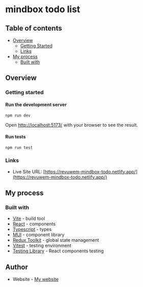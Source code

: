# mindbox todo list

## Table of contents

- [Overview](#overview)
  - [Getting Started](#getting-started)
  - [Links](#links)
- [My process](#my-process)
  - [Built with](#built-with)

## Overview

### Getting started

#### Run the development server

```bash
npm run dev
```
Open [http://localhost:5173/](http://localhost:5173/) with your browser to see the result.

#### Run tests

```bash
npm run test
```

### Links

- Live Site URL: [https://revuwem-mindbox-todo.netlify.app/](https://revuwem-mindbox-todo.netlify.app/)

## My process

### Built with

- [Vite](https://vitejs.dev/) - build tool
- [React](https://reactjs.org/) - components
- [Typescript](https://www.typescriptlang.org/) - types
- [MUI](https://mui.com/) - component library
- [Redux Toolkit](https://redux-toolkit.js.org/) - global state management
- [Vitest](https://vitest.dev/) - testing environment
- [Testing Library](https://testing-library.com/docs/react-testing-library/intro/) - React components testing

## Author

- Website - [My website](https://karinagrishaeva.notion.site/Frontend-Developer-Portfolio-f922494b44194aa6835cd15899646349)